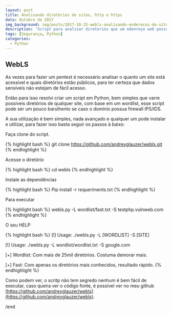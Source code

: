 ```yaml
---
layout: post
title: Analisando diretórios de sites, http e https
data: Outubro de 2017
img_background: img/posts/2017-10-25-webls-analisando-enderecos-de-sites/01.PNG
description: 'Script para analisar diretorios que um edenreço web possui'
tags: [Segurança, Python]
categories: 
  - Python
---
```


## WebLS

As vezes para fazer um pentest é necessário analisar o quanto um site está acessível e quais diretórios estão públicos, para ter certeza que dados sensíveis não estejam de fácil acesso.

Então para isso resolvi criar um script em Python, bem simples que varre possíveis diretórios de qualquer site, com base em um wordlist, esse script pode ser um pouco barulhento se caso o domínio possua firewall IPS/IDS.

A sua utilização é bem simples, nada avançado e qualquer um pode instalar e utilizar, para fazer isso basta seguir os passos à baixo:

Faça clone do script.

{% highlight bash %}
git clone https://github.com/andreyglauzer/webls.git
{% endhighlight %}

Acesse o diretório

{% highlight bash %}
cd webls
{% endhighlight %}

Instale as dependências

{% highlight bash %}
Pip install -r requeriments.txt
{% endhighlight %}

Para executar

{% highlight bash %}
webls.py -L wordlist/fast.txt -S testphp.vulnweb.com
{% endhighlight %}

O seu HELP

{% highlight bash %}
[!] Usage: ./webls.py -L [WORDLIST] -S [SITE]

[!] Usage: ./webls.py -L wordlist/wordlist.txt -S google.com

[+] Wordlist: Com mais de 25mil diretórios. Costuma demorar mais.

[+] Fast: Com apenas os diretórios mais conhecidos, resultado rápido.
{% endhighlight %}

Como podem ver, o scritp não tem segredo nenhum é bem fácil de executar, caso queira ver o código fonte, é possível  ver no meu github [https://github.com/andreyglauzer/webls](https://github.com/andreyglauzer/webls).

/end
